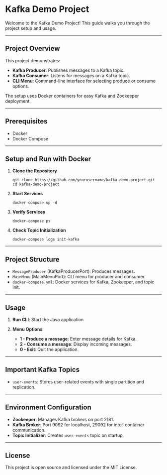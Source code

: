 
# Kafka Demo Project

Welcome to the Kafka Demo Project! This guide walks you through the project setup and usage.

---

## Project Overview

This project demonstrates:
- **Kafka Producer**: Publishes messages to a Kafka topic.
- **Kafka Consumer**: Listens for messages on a Kafka topic.
- **CLI Menu**: Command-line interface for selecting produce or consume options.

The setup uses Docker containers for easy Kafka and Zookeeper deployment.

---

## Prerequisites

- Docker
- Docker Compose

---

## Setup and Run with Docker

1. **Clone the Repository**
   ```
   git clone https://github.com/yourusername/kafka-demo-project.git
   cd kafka-demo-project
   ```

2. **Start Services**
   ```
   docker-compose up -d
   ```

3. **Verify Services**
   ```
   docker-compose ps
   ```

4. **Check Topic Initialization**
   ```
   docker-compose logs init-kafka
   ```

---

## Project Structure

- `MessageProducer` (KafkaProducerPort): Produces messages.
- `MainMenu` (MainMenuPort): CLI menu for producer and consumer.
- `docker-compose.yml`: Docker services for Kafka, Zookeeper, and topic init.

---

## Usage

1. **Run CLI**: Start the Java application

2. **Menu Options**:
   - **1 - Produce a message**: Enter message details for Kafka.
   - **2 - Consume a message**: Display incoming messages.
   - **0 - Exit**: Quit the application.

---

## Important Kafka Topics

- `user-events`: Stores user-related events with single partition and replication.

---

## Environment Configuration

- **Zookeeper**: Manages Kafka brokers on port 2181.
- **Kafka Broker**: Port 9092 for localhost, 29092 for inter-container communication.
- **Topic Initializer**: Creates `user-events` topic on startup.

---

## License

This project is open source and licensed under the MIT License.
